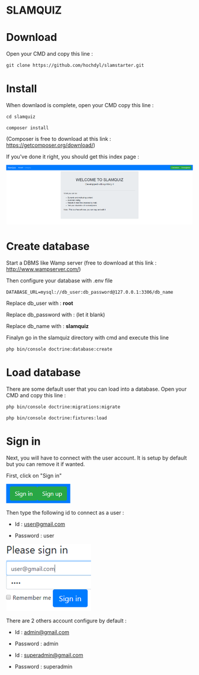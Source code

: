 SLAMQUIZ
=========

# Download
Open your CMD and copy this line : 
```
git clone https://github.com/hochdyl/slamstarter.git
```

# Install
When downlaod is complete, open your CMD copy this line :
```
cd slamquiz
```
```
composer install
```
(Composer is free to download at this link : https://getcomposer.org/download/)

If you've done it right, you should get this index page :

![index](https://raw.githubusercontent.com/hochdyl/slamquiz/master/assets/screenshot_home.jpg)

# Create database
Start a DBMS like Wamp server (free to download at this link : http://www.wampserver.com/)

Then configure your database with .env file
```
DATABASE_URL=mysql://db_user:db_password@127.0.0.1:3306/db_name
```
Replace db_user with : **root**

Replace db_password with : (let it blank)

Replace db_name with : **slamquiz**

Finalyn go in the slamquiz directory with cmd and execute this line
```
php bin/console doctrine:database:create
```


# Load database
There are some default user that you can load into a database. Open your CMD and copy this line :
```
php bin/console doctrine:migrations:migrate
```
```
php bin/console doctrine:fixtures:load
```

# Sign in
Next, you will have to connect with the user account. It is setup by default but you can remove it if wanted.

First, click on "Sign in"

![sign in](https://raw.githubusercontent.com/hochdyl/slamquiz/master/assets/sign.png)

Then type the following id to connect as a user :
* Id : user@gmail.com

* Password : user

![sign in](https://raw.githubusercontent.com/hochdyl/slamquiz/master/assets/user.png)

There are 2 others account configure by default :
* Id : admin@gmail.com

* Password : admin

* Id : superadmin@gmail.com

* Password : superadmin

